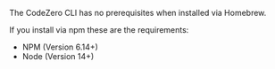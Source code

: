 The CodeZero CLI has no prerequisites when installed via Homebrew.

If you install via npm these are the requirements:
* NPM (Version 6.14+)
* Node (Version 14+)